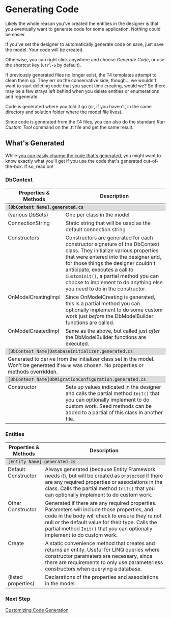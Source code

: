 # Generating Code

Likely the whole reason you've created the entities in the designer is that you
eventually want to generate code for some application. Nothing could be easier.

If you've set the designer to automatically generate code on save, just save the
model. Your code will be created.

Otherwise, you can right click anywhere and choose *Generate Code*, or use the 
shortcut key (`Ctrl-G` by default).

If previously generated files no longer exist, the T4 templates attempt to clean
them up. They err on the conservative side, though... we wouldn't want to start deleting
code that you spent time creating, would we? So there may be a few strays left behind
when you delete entities or enumerations and regenerate.

Code is generated where you told it go (or, if you haven't, in the same directory and
solution folder where the model file lives).

Since code is generated from the T4 files, you can also do the standard *Run Custom Tool* command
on the .tt file and get the same result.

## What's Generated

While [you can easily change the code that's generated](Customizing), you might want to know exactly what 
you'll get if you use the code that's generated out-of-the-box. If so, read on!

### DbContext

<table>
<thead>
<tr><th>Properties & Methods</th><th>Description</th></tr>
</thead>
<tbody>
<tr><td valign="top" colspan="2" style="background-color: gainsboro"><code style="background-color: transparent; font-weight: bold;">[DbContext Name].generated.cs</code></td></tr>
<tr><td valign="top">(various DbSets)</td><td valign="top">One per class in the model</td></tr>
<tr><td valign="top">ConnectionString</td><td valign="top">Static string that will be used as the default connection string</td></tr>
<tr><td valign="top">Constructors</td><td valign="top">Constructors are generated for each constructor signature of the DbContext class. They initialize various properties that were
entered into the designer and, for those things the designer couldn't anticipate, executes a call to <code class="highlighter-rouge">CustomInit()</code>, a partial method you can choose to implement
to do anything else you need to do in the constructor.</td></tr>
<tr><td valign="top">OnModelCreatingImpl</td><td valign="top">Since OnModelCreating is generated, this is a partial method you can optionally implement to do some custom work just <i>before</i> the DbModelBuilder functions are called.</td></tr>
<tr><td valign="top">OnModelCreatedImpl</td><td valign="top">Same as the above, but called just <i>after</i> the DbModelBuilder functions are executed.</td></tr>
<tr><td valign="top" colspan="2" style="background-color: gainsboro"><code style="background-color: transparent;">[DbContext Name]DatabaseInitializer.generated.cs</code></td></tr>
<tr><td valign="top" colspan="2">Generated to derive from the initializer class set in the model. Won't be generated if <code>None</code> was chosen. No properties or methods overridden.</td></tr>
<tr><td valign="top" colspan="2" style="background-color: gainsboro"><code style="background-color: transparent;">[DbContext Name]DbMigrationConfiguration.generated.cs</code></td></tr>
<tr><td valign="top">Constructor</td><td valign="top">Sets up values indicated in the designer and calls the partial method <code>Init()</code> that you can optionally implement to do custom work. Seed methods can be added to a partial of this class in another file.</td></tr>
</tbody>
</table>

### Entities

<table>
<thead>
<tr><th>Properties & Methods</th><th>Description</th></tr>
</thead>
<tbody>
<tr><td valign="top" colspan="2" style="background-color: gainsboro"><code style="background-color: transparent;">[Entity Name].generated.cs</code></td></tr>
<tr><td valign="top">Default Constructor</td><td valign="top">Always generated (because Entity Framework needs it), but will be created as <code>protected</code> if there are any required properties or associations in the class. Calls the partial method <code>Init()</code> that you can optionally implement to do custom work.</td></tr>
<tr><td valign="top">Other Constructor</td><td valign="top">Generated if there are any required properties. Parameters will include those properties, and code in the body will check to ensure they're not null or the default value for their type. Calls the partial method <code>Init()</code> that you can optionally implement to do custom work.</td></tr>
<tr><td valign="top">Create</td><td valign="top">A static convenience method that creates and returns an entity. Useful for LINQ queries where constructor parameters are necessary, since there are requirements to only use parameterless constructors when querying a database.</td></tr>
<tr><td valign="top">(listed properties)</td><td valign="top">Declarations of the properties and associations in the model.</td></tr>
</tbody>
</table>

### Next Step 
[Customizing Code Generation](Customizing)
